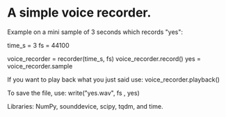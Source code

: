 # A simple voice recorder.

Example on a mini sample of 3 seconds which records "yes":

time_s = 3
fs = 44100

voice_recorder = recorder(time_s, fs)
voice_recorder.record()
yes = voice_recorder.sample

If you want to play back what you just said use:
voice_recorder.playback()

To save the file, use:
write("yes.wav", fs , yes)

Libraries:
NumPy, sounddevice, scipy, tqdm, and time.
